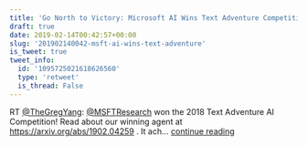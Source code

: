 ```yaml
---
title: 'Go North to Victory: Microsoft AI Wins Text Adventure Competition'
draft: true
date: 2019-02-14T00:42:57+00:00
slug: '201902140042-msft-ai-wins-text-adventure'
is_tweet: true
tweet_info:
  id: '1095725021618626560'
  type: 'retweet'
  is_thread: False
---
```




RT [@TheGregYang](https://x.com/TheGregYang): [@MSFTResearch](https://x.com/MSFTResearch) won the 2018 Text Adventure AI Competition! Read about our winning agent at <https://arxiv.org/abs/1902.04259> . It ach… [continue reading](https://x.com/sytelus/status/1095725021618626560)
